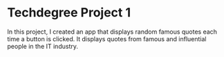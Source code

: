 # Techdegree Project 1 

In this project, I created an app that displays random famous quotes each time a button is clicked. It displays quotes from famous and influential people in the IT industry. 


